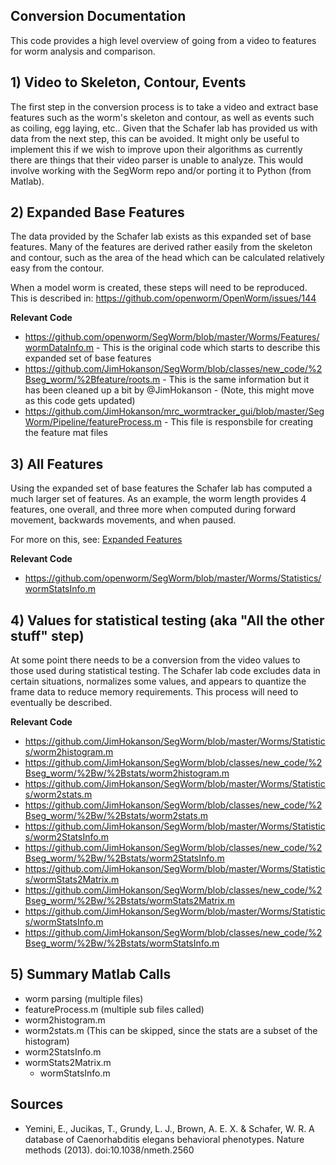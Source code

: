 ## Conversion Documentation ##

This code provides a high level overview of going from a video to features for worm analysis and comparison.

## 1) Video to Skeleton, Contour, Events ##

The first step in the conversion process is to take a video and extract base features such as the worm's skeleton and contour, as well as events such as coiling, egg laying, etc.. Given that the Schafer lab has provided us with data from the next step, this can be avoided. It might only be useful to implement this if we wish to improve upon their algorithms as currently there are things that their video parser is unable to analyze. This would involve working with the SegWorm repo and/or porting it to Python (from Matlab).

## 2) Expanded Base Features ##

The data provided by the Schafer lab exists as this expanded set of base features. Many of the features are derived rather easily from the skeleton and contour, such as the area of the head which  can be calculated relatively easy from the contour.

When a model worm is created, these steps will need to be reproduced. This is described in:
https://github.com/openworm/OpenWorm/issues/144

**Relevant Code**
- https://github.com/openworm/SegWorm/blob/master/Worms/Features/wormDataInfo.m - This is the original code which starts to describe this expanded set of base features
- https://github.com/JimHokanson/SegWorm/blob/classes/new_code/%2Bseg_worm/%2Bfeature/roots.m - This is the same information but it has been cleaned up a bit by @JimHokanson - (Note, this might move as this code gets updated)
- https://github.com/JimHokanson/mrc_wormtracker_gui/blob/master/SegWorm/Pipeline/featureProcess.m - This file is responsbile for creating the feature mat files


## 3) All Features ##

Using the expanded set of base features the Schafer lab has computed a much larger set of features. As an example, the worm length provides 4 features, one overall, and three more when computed during forward movement, backwards movements, and when paused.

For more on this, see:
[Expanded Features](Expanded_Features.md)

**Relevant Code**
- https://github.com/openworm/SegWorm/blob/master/Worms/Statistics/wormStatsInfo.m


## 4) Values for statistical testing (aka "All the other stuff" step) ##

At some point there needs to be a conversion from the video values to those used during statistical testing. The Schafer lab code excludes data in certain situations, normalizes some values, and appears to quantize the frame data to reduce memory requirements. This process will need to eventually be described.

**Relevant Code**
- https://github.com/JimHokanson/SegWorm/blob/master/Worms/Statistics/worm2histogram.m
- https://github.com/JimHokanson/SegWorm/blob/classes/new_code/%2Bseg_worm/%2Bw/%2Bstats/worm2histogram.m
- https://github.com/JimHokanson/SegWorm/blob/master/Worms/Statistics/worm2stats.m
- https://github.com/JimHokanson/SegWorm/blob/classes/new_code/%2Bseg_worm/%2Bw/%2Bstats/worm2stats.m
- https://github.com/JimHokanson/SegWorm/blob/master/Worms/Statistics/worm2StatsInfo.m
- https://github.com/JimHokanson/SegWorm/blob/classes/new_code/%2Bseg_worm/%2Bw/%2Bstats/worm2StatsInfo.m
- https://github.com/JimHokanson/SegWorm/blob/master/Worms/Statistics/wormStats2Matrix.m
- https://github.com/JimHokanson/SegWorm/blob/classes/new_code/%2Bseg_worm/%2Bw/%2Bstats/wormStats2Matrix.m
- https://github.com/JimHokanson/SegWorm/blob/master/Worms/Statistics/wormStatsInfo.m
- https://github.com/JimHokanson/SegWorm/blob/classes/new_code/%2Bseg_worm/%2Bw/%2Bstats/wormStatsInfo.m

## 5) Summary Matlab Calls ##

- worm parsing (multiple files)
- featureProcess.m (multiple sub files called)
- worm2histogram.m
- worm2stats.m (This can be skipped, since the stats are a subset of the histogram)
- worm2StatsInfo.m
- wormStats2Matrix.m
  - wormStatsInfo.m

## Sources ##

- Yemini, E., Jucikas, T., Grundy, L. J., Brown, A. E. X. & Schafer, W. R. A database of Caenorhabditis elegans behavioral phenotypes. Nature methods (2013). doi:10.1038/nmeth.2560